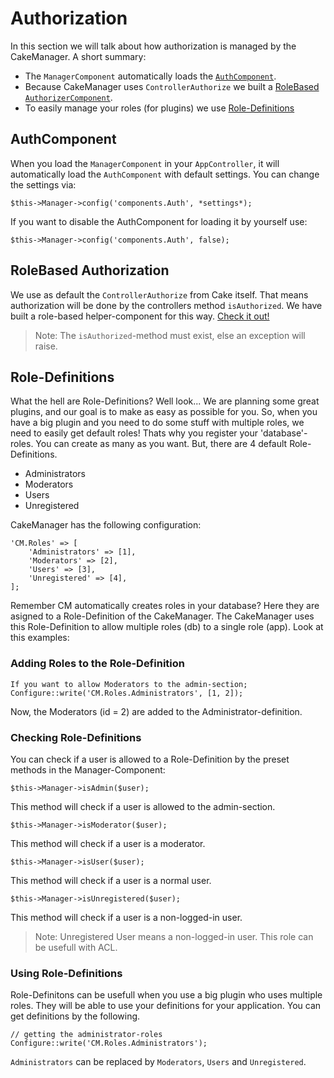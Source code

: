 Authorization
=============

In this section we will talk about how authorization is managed by the CakeManager. 
A short summary: 

* The `ManagerComponent` automatically loads the [`AuthComponent`](#authcomponent).
* Because CakeManager uses `ControllerAuthorize` we built a [RoleBased `AuthorizerComponent`](#rolebased-authorization).
* To easily manage your roles (for plugins) we use [Role-Definitions](#role-definitions)


AuthComponent
-------------

When you load the `ManagerComponent` in your `AppController`, it will automatically load the `AuthComponent` with default settings.
You can change the settings via:

    $this->Manager->config('components.Auth', *settings*);

If you want to disable the AuthComponent for loading it by yourself use:

    $this->Manager->config('components.Auth', false);


RoleBased Authorization
-----------------------

We use as default the `ControllerAuthorize` from Cake itself. That means authorization will be done by the controllers method `isAuthorized`. We have built a role-based helper-component for this way. [Check it out!](Components/Authorizer.md)

> Note: The `isAuthorized`-method must exist, else an exception will raise.

Role-Definitions
----------------

What the hell are Role-Definitions? Well look... We are planning some great plugins, and our goal is to make as easy as possible for you. So, when you have a big plugin and you need to do some stuff with multiple roles, we need to easily get default roles! Thats why you register your 'database'-roles. You can create as many as you want. But, there are 4 default Role-Definitions.

- Administrators
- Moderators
- Users
- Unregistered

CakeManager has the following configuration:

    'CM.Roles' => [
        'Administrators' => [1],
        'Moderators' => [2],
        'Users' => [3],
        'Unregistered' => [4],
    ];
    
Remember CM automatically creates roles in your database? Here they are asigned to a Role-Definition of the CakeManager.
The CakeManager uses this Role-Definition to allow multiple roles (db) to a single role (app). Look at this examples:

### Adding Roles to the Role-Definition

    If you want to allow Moderators to the admin-section;
    Configure::write('CM.Roles.Administrators', [1, 2]);
    
Now, the Moderators (id = 2) are added to the Administrator-definition. 

### Checking Role-Definitions

You can check if a user is allowed to a Role-Definition by the preset methods in the Manager-Component:

    $this->Manager->isAdmin($user);

This method will check if a user is allowed to the admin-section.

    $this->Manager->isModerator($user);

This method will check if a user is a moderator.

    $this->Manager->isUser($user);

This method will check if a user is a normal user.

    $this->Manager->isUnregistered($user);

This method will check if a user is a non-logged-in user.

> Note: Unregistered User means a non-logged-in user. This role can be usefull with ACL.

### Using Role-Definitions

Role-Definitons can be usefull when you use a big plugin who uses multiple roles. They will be able to use your definitions for your application. You can get definitions by the following.

    // getting the administrator-roles
    Configure::write('CM.Roles.Administrators');
    
`Administrators` can be replaced by `Moderators`, `Users` and `Unregistered`.
